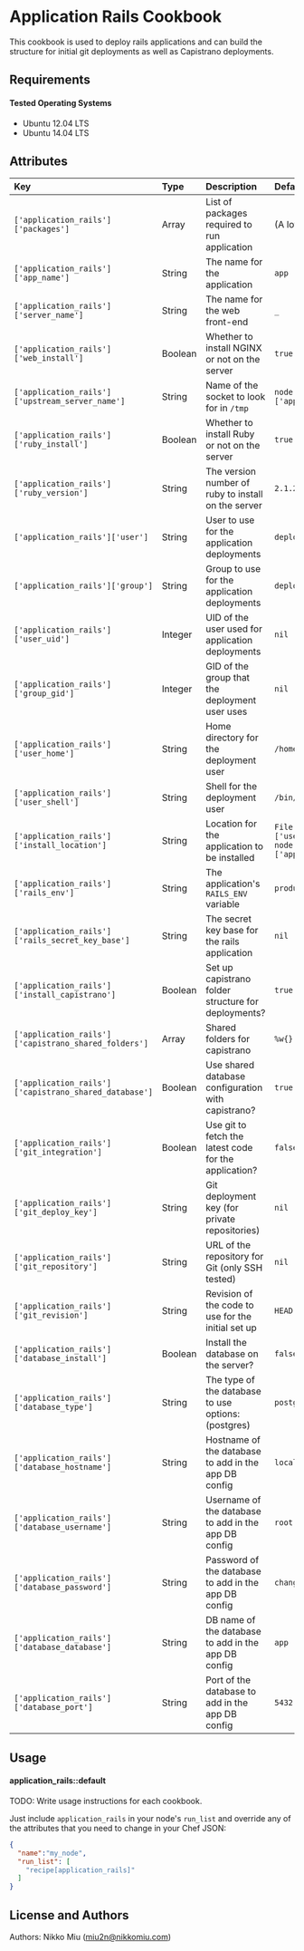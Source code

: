 Application Rails Cookbook
===================

This cookbook is used to deploy rails applications and can build the structure for initial git deployments as well as Capistrano deployments.

Requirements
------------

#### Tested Operating Systems

- Ubuntu 12.04 LTS
- Ubuntu 14.04 LTS

Attributes
----------

| Key                                                   | Type    | Description                                           | Default                                                                                    |
|:------------------------------------------------------|:--------|:------------------------------------------------------|:-------------------------------------------------------------------------------------------|
| `['application_rails']['packages']`                   | Array   | List of packages required to run application          | (A lot)                                                                                    |
| `['application_rails']['app_name']`                   | String  | The name for the application                          | `app`                                                                                      |
| `['application_rails']['server_name']`                | String  | The name for the web front-end                        | `_`                                                                                        |
| `['application_rails']['web_install']`                | Boolean | Whether to install NGINX or not on the server         | `true`                                                                                     |
| `['application_rails']['upstream_server_name']`       | String  | Name of the socket to look for in `/tmp`              | `node['application_rails']['app_name']`                                                    |
| `['application_rails']['ruby_install']`               | Boolean | Whether to install Ruby or not on the server          | `true`                                                                                     |
| `['application_rails']['ruby_version']`               | String  | The version number of ruby to install on the server   | `2.1.2`                                                                                    |
| `['application_rails']['user']`                       | String  | User to use for the application deployments           | `deploy`                                                                                   |
| `['application_rails']['group']`                      | String  | Group to use for the application deployments          | `deploy`                                                                                   |
| `['application_rails']['user_uid']`                   | Integer | UID of the user used for application deployments      | `nil`                                                                                      |
| `['application_rails']['group_gid']`                  | Integer | GID of the group that the deployment user uses        | `nil`                                                                                      |
| `['application_rails']['user_home']`                  | String  | Home directory for the deployment user                | `/home/deploy`                                                                             |
| `['application_rails']['user_shell']`                 | String  | Shell for the deployment user                         | `/bin/bash`                                                                                |
| `['application_rails']['install_location']`           | String  | Location for the application to be installed          | `File.join(node['application_rails']['user_home'], node['application_rails']['app_name'])` |
| `['application_rails']['rails_env']`                  | String  | The application's `RAILS_ENV` variable                | `production`                                                                               |
| `['application_rails']['rails_secret_key_base']`      | String  | The secret key base for the rails application         | `nil`                                                                                      |
| `['application_rails']['install_capistrano']`         | Boolean | Set up capistrano folder structure for deployments?   | `true`                                                                                     |
| `['application_rails']['capistrano_shared_folders']`  | Array   | Shared folders for capistrano                         | `%w{}`                                                                                     |
| `['application_rails']['capistrano_shared_database']` | Boolean | Use shared database configuration with capistrano?    | `true`                                                                                     |
| `['application_rails']['git_integration']`            | Boolean | Use git to fetch the latest code for the application? | `false`                                                                                    |
| `['application_rails']['git_deploy_key']`             | String  | Git deployment key (for private repositories)         | `nil`                                                                                      |
| `['application_rails']['git_repository']`             | String  | URL of the repository for Git (only SSH tested)       | `nil`                                                                                      |
| `['application_rails']['git_revision']`               | String  | Revision of the code to use for the initial set up    | `HEAD`                                                                                     |
| `['application_rails']['database_install']`           | Boolean | Install the database on the server?                   | `false`                                                                                    |
| `['application_rails']['database_type']`              | String  | The type of the database to use options: (postgres)   | `postgres`                                                                                 |
| `['application_rails']['database_hostname']`          | String  | Hostname of the database to add in the app DB config  | `localhost`                                                                                |
| `['application_rails']['database_username']`          | String  | Username of the database to add in the app DB config  | `root`                                                                                     |
| `['application_rails']['database_password']`          | String  | Password of the database to add in the app DB config  | `change_me123`                                                                             |
| `['application_rails']['database_database']`          | String  | DB name of the database to add in the app DB config   | `app`                                                                                      |
| `['application_rails']['database_port']`              | String  | Port of the database to add in the app DB config      | `5432`                                                                                     |

Usage
-----
#### application_rails::default
TODO: Write usage instructions for each cookbook.

Just include `application_rails` in your node's `run_list` and override any of the attributes that you need to change in your Chef JSON:

```json
{
  "name":"my_node",
  "run_list": [
    "recipe[application_rails]"
  ]
}
```

License and Authors
-------------------
Authors: Nikko Miu (miu2n@nikkomiu.com)
